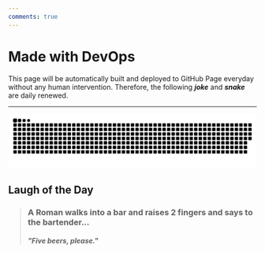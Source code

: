 ```yaml
---
comments: true
---
```


**<h1>Made with DevOps <i class="fa-solid fa-gears"></i></h1>**
<p>This page will be automatically built and deployed to GitHub Page everyday without any human intervention. Therefore, the following <strong><i>joke</i></strong> and <strong><i>snake</i></strong> are daily renewed.</p>
<hr/>
<picture align="center">
    <source srcset="https://raw.githubusercontent.com/LaansDole/LaansDole/snake-svg/github-contribution-grid-snake-dark.svg">
    <img alt="github contribution grid snake animation" src="https://raw.githubusercontent.com/LaansDole/LaansDole/snake-svg/github-contribution-grid-snake.svg">
</picture>

<!-- <button 
  type="button"
  id="new-quote" 
  class="btn btn-custom"
  style="--bs-btn-padding-y: .25rem; --bs-btn-padding-x: .5rem; --bs-btn-font-size: .75rem;"
>
  Generate New Prompt
</button> -->
<h2><strong>Laugh of the Day</strong></h2>

<blockquote><h3>A Roman walks into a bar and raises 2 fingers and says to the bartender...</h3><h4><i>"Five beers, please."</i></h4></blockquote>